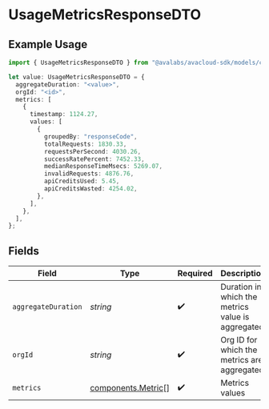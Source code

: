 # UsageMetricsResponseDTO

## Example Usage

```typescript
import { UsageMetricsResponseDTO } from "@avalabs/avacloud-sdk/models/components";

let value: UsageMetricsResponseDTO = {
  aggregateDuration: "<value>",
  orgId: "<id>",
  metrics: [
    {
      timestamp: 1124.27,
      values: [
        {
          groupedBy: "responseCode",
          totalRequests: 1830.33,
          requestsPerSecond: 4030.26,
          successRatePercent: 7452.33,
          medianResponseTimeMsecs: 5269.07,
          invalidRequests: 4876.76,
          apiCreditsUsed: 5.45,
          apiCreditsWasted: 4254.02,
        },
      ],
    },
  ],
};
```

## Fields

| Field                                                    | Type                                                     | Required                                                 | Description                                              |
| -------------------------------------------------------- | -------------------------------------------------------- | -------------------------------------------------------- | -------------------------------------------------------- |
| `aggregateDuration`                                      | *string*                                                 | :heavy_check_mark:                                       | Duration in which the metrics value is aggregated        |
| `orgId`                                                  | *string*                                                 | :heavy_check_mark:                                       | Org ID for which the metrics are aggregated              |
| `metrics`                                                | [components.Metric](../../models/components/metric.md)[] | :heavy_check_mark:                                       | Metrics values                                           |